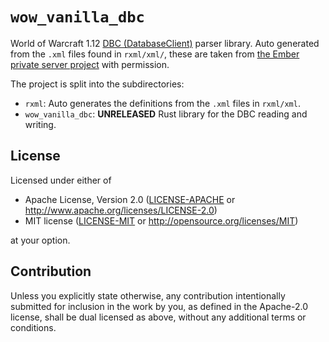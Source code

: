 # `wow_vanilla_dbc`

World of Warcraft 1.12 [DBC (DatabaseClient)](https://wowdev.wiki/DBC) parser library.
Auto generated from the `.xml` files found in `rxml/xml/`, these are taken from [the Ember private server project](https://github.com/EmberEmu/Ember/tree/development/dbcs) with permission.

The project is split into the subdirectories:

* `rxml`: Auto generates the definitions from the `.xml` files in `rxml/xml`.
* `wow_vanilla_dbc`: **UNRELEASED** Rust library for the DBC reading and writing.

## License

Licensed under either of

 * Apache License, Version 2.0
   ([LICENSE-APACHE](LICENSE-APACHE) or http://www.apache.org/licenses/LICENSE-2.0)
 * MIT license
   ([LICENSE-MIT](LICENSE-MIT) or http://opensource.org/licenses/MIT)

at your option.

## Contribution

Unless you explicitly state otherwise, any contribution intentionally submitted
for inclusion in the work by you, as defined in the Apache-2.0 license, shall be
dual licensed as above, without any additional terms or conditions.
